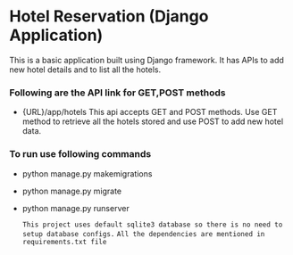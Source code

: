 # Hotel Reservation (Django Application)
This is a basic application built using Django framework. It has APIs to add new hotel details and to list all the hotels.

### Following are the API link for GET,POST methods
- {URL}/app/hotels
This api accepts GET and POST methods. Use GET method to retrieve all the hotels stored and use POST to add new hotel data.

### To run use following commands
- python manage.py makemigrations
- python manage.py migrate
- python manage.py runserver
  
  `This project uses default sqlite3 database so there is no need to setup database configs.`
  `All the dependencies are mentioned in requirements.txt file`

